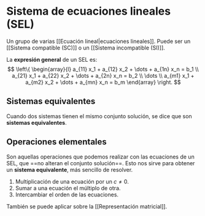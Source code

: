# Sistema de ecuaciones lineales (SEL)
Un grupo de varias [[Ecuación lineal|ecuaciones lineales]]. Puede ser un [[Sistema compatible (SC)]] o un [[Sistema incompatible (SI)]].

La **expresión general** de un SEL es:
$$
\left\{ 
    \begin{array}{l}
        a_{11} x_1 + a_{12} x_2 + \dots + a_{1n} x_n = b_1 \\
        a_{21} x_1 + a_{22} x_2 + \dots + a_{2n} x_n = b_2 \\
        \dots \\
        a_{m1} x_1 + a_{m2} x_2 + \dots + a_{mn} x_n = b_m
    \end{array} 
\right.
$$

## Sistemas equivalentes
Cuando dos sistemas tienen el mismo conjunto solución, se dice que son **sistemas equivalentes**.

## Operaciones elementales
Son aquellas operaciones que podemos realizar con las ecuaciones de un SEL, que ==no alteran el conjunto solución==. Esto nos sirve para obtener un **sistema equivalente**, más sencillo de resolver.
1. Multiplicación de una ecuación por un $c\neq 0$.
2. Sumar a una ecuación el múltiplo de otra.
3. Intercambiar el orden de las ecuaciones.

También se puede aplicar sobre la [[Representación matricial]].